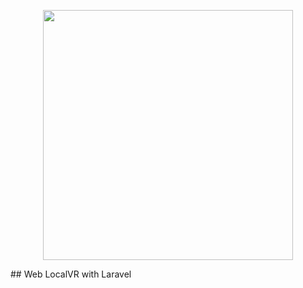 <p align="center"><a href="https://localvr.net" target="_blank"><img src="https://localvr.net/images/logoamblletres.png" width="400"></a></p>
## Web LocalVR with Laravel

